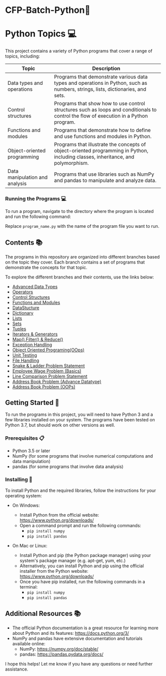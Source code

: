 # CFP-Batch-Python🐍

# Python Topics 💻

This project contains a variety of Python programs that cover a range of topics, including:

| Topic | Description |
|-------|-------------|
| Data types and operations | Programs that demonstrate various data types and operations in Python, such as numbers, strings, lists, dictionaries, and sets. |
| Control structures | Programs that show how to use control structures such as loops and conditionals to control the flow of execution in a Python program. |
| Functions and modules | Programs that demonstrate how to define and use functions and modules in Python. |
| Object-oriented programming | Programs that illustrate the concepts of object-oriented programming in Python, including classes, inheritance, and polymorphism. |
| Data manipulation and analysis | Programs that use libraries such as NumPy and pandas to manipulate and analyze data. |


### Running the Programs 💻

To run a program, navigate to the directory where the program is located and run the following command:


Replace `program_name.py` with the name of the program file you want to run.

## Contents 📚

The programs in this repository are organized into different branches based on the topic they cover. Each branch contains a set of programs that demonstrate the concepts for that topic.

To explore the different branches and their contents, use the links below:

- [Advanced Data Types](https://github.com/Rajshri-Priya/CFP-Batch-Python-/tree/Advance_Datatype)
- [Operators](https://github.com/Rajshri-Priya/CFP-Batch-Python-/tree/Operators)
- [Control Structures](https://github.com/Rajshri-Priya/CFP-Batch-Python-/tree/ConditionalStatements)
- [Functions and Modules](https://github.com/Rajshri-Priya/CFP-Batch-Python-/tree/Logical_Programs)
- [DataStucture](https://github.com/Rajshri-Priya/CFP-Batch-Python-/tree/Data_Structure)
- [Dictionary](https://github.com/Rajshri-Priya/CFP-Batch-Python-/tree/Dictionary)
- [Lists](https://github.com/Rajshri-Priya/CFP-Batch-Python-/tree/List)
- [Sets](https://github.com/Rajshri-Priya/CFP-Batch-Python-/tree/Set)
- [Tuples](https://github.com/Rajshri-Priya/CFP-Batch-Python-/tree/Tuple)
- [Iterators & Generators](https://github.com/Rajshri-Priya/CFP-Batch-Python-/tree/IteratorAndGenerators)
- [Map(),Filter() & Reduce()](https://github.com/Rajshri-Priya/CFP-Batch-Python/tree/Map()Filter()Reduce())
- [Exception Handling](https://github.com/Rajshri-Priya/CFP-Batch-Python-/tree/Exception_Handling)
- [Object Oriented Programing(OOps)](https://github.com/Rajshri-Priya/CFP-Batch-Python-/tree/OOPs)
- [Unit Testing](https://github.com/Rajshri-Priya/CFP-Batch-Python/tree/OOPs/UnitTesting)
- [File Handling](https://github.com/Rajshri-Priya/CFP-Batch-Python/tree/FileHandling)
- [Snake & Ladder Problem Statement](https://github.com/Rajshri-Priya/CFP-Batch-Python-/tree/SnakeAndLadder)
- [Employee Wage Problem (Basics)](https://github.com/Rajshri-Priya/CFP-Batch-Python-/tree/Employee_Wage)
- [Line Comparison Problem Statement](https://github.com/Rajshri-Priya/CFP-Batch-Python-/tree/LineComparison)
- [Address Book Problem (Advance Datatype)](https://github.com/Rajshri-Priya/CFP-Batch-Python-/tree/AddressBook_by_AdvanceDataType)
- [Address Book Problem (OOPs)](https://github.com/Rajshri-Priya/CFP-Batch-Python-/tree/OOPs/AddressBookbyOOPs)

## Getting Started 🚀

To run the programs in this project, you will need to have Python 3 and a few libraries installed on your system. The programs have been tested on Python 3.7, but should work on other versions as well.

### Prerequisites 📋

- Python 3.5 or later
- NumPy (for some programs that involve numerical computations and data manipulation)
- pandas (for some programs that involve data analysis)

### Installing 🔧

To install Python and the required libraries, follow the instructions for your operating system:

- On Windows:
  - Install Python from the official website: https://www.python.org/downloads/
  - Open a command prompt and run the following commands:
    - `pip install numpy`
    - `pip install pandas`

- On Mac or Linux:
  - Install Python and pip (the Python package manager) using your system's package manager (e.g. apt-get, yum, etc.)
  - Alternatively, you can install Python and pip using the official installer from the Python website: https://www.python.org/downloads/
  - Once you have pip installed, run the following commands in a terminal:
    - `pip install numpy`
    - `pip install pandas`


## Additional Resources 📚

- The official Python documentation is a great resource for learning more about Python and its features: https://docs.python.org/3/
- NumPy and pandas have extensive documentation and tutorials available online:
  - NumPy: https://numpy.org/doc/stable/
  - pandas: https://pandas.pydata.org/docs/

I hope this helps! Let me know if you have any questions or need further assistance.



